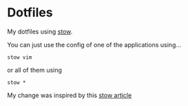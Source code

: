 Dotfiles
========

My dotfiles using [stow][stow].

You can just use the config of one of the applications using...

    stow vim

or all of them using

    stow *

My change was inspired by this [stow article][stow_article]


[stow]: http://www.gnu.org/software/stow/
[stow_article]: http://brandon.invergo.net/news/2012-05-26-using-gnu-stow-to-manage-your-dotfiles.html
